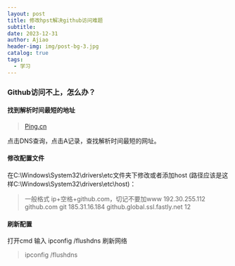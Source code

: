 ```yaml
---
layout: post
title: 修改hpst解决github访问难题
subtitle: 
date: 2023-12-31
author: Ajiao
header-img: img/post-bg-3.jpg
catalog: true
tags:
  - 学习
---
```

### Github访问不上，怎么办？

#### 找到解析时间最短的地址

> [Ping.cn](https://www.ping.cn/dns/github.com)

点击DNS查询，点击A记录，查找解析时间最短的网址。
#### 修改配置文件

在C:\Windows\System32\drivers\etc文件夹下修改或者添加host
(路径应该是这样C:\Windows\System32\drivers\etc\host)：

> 一般格式 ip+空格+github.com，切记不要加www
192.30.255.112  github.com git 
185.31.16.184 github.global.ssl.fastly.net  12

#### 刷新配置

打开cmd 输入 ipconfig /flushdns 刷新网络
>ipconfig /flushdns

